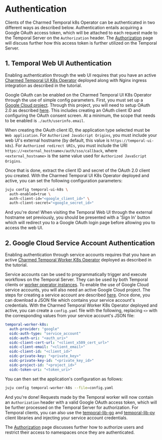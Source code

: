 # Authentication

Clients of the Charmed Temporal k8s Operator can be authenticated in two
different ways as described below. Authentication entails acquiring a Google
OAuth access token, which will be attached to each request made to the Temporal
Server on the `Authorization` header. The
[Authorization](/t/charmed-temporal-k8s-how-to-authorization/12587) page will
discuss further how this access token is further utilized on the Temporal
Server.

## 1. Temporal Web UI Authentication

Enabling authentication through the web UI requires that you have an active
[Charmed Temporal UI K8s Operator](https://discourse.charmhub.io/t/charmed-temporal-k8s-tutorial-introduction/11777)
deployed along with Nginx ingress integration as described in the tutorial.

Google OAuth can be enabled on the Charmed Temporal UI K8s Operator through the
use of simple config parameters. First, you must set up a
[Google Cloud project](https://developers.google.com/workspace/guides/create-project).
Through this project, you will need to setup OAuth 2.0 as described
[here](https://support.google.com/cloud/answer/6158849?hl=en#zippy=%2Cuser-consent).
This includes creating an OAuth client ID and configuring the OAuth consent
screen. At a minimum, the scope that needs to be enabled is
`./auth/userinfo.email`.

When creating the OAuth client ID, the application type selected must be
`Web application`. For `Authorized JavaScript Origins`, you must include your
web UI's external hostname (by default, this value is
`https://temporal-ui-k8s`). For `Authorized redirect URIs`, you must include the
URI `https://<external_hostname>/auth/sso/callback`, where `<external_hostname>`
is the same value used for `Authorized JavaScript Origins`.

Once that is done, extract the client ID and secret of the OAuth 2.0 client you
created. With the Charmed Temporal UI K8s Operator deployed and active, you can
set the following configuration parameters:

```bash
juju config temporal-ui-k8s \
  auth-enabled=true \
  auth-client-id="<google_client_id>" \
  auth-client-secret="<google_secret_id>"
```

And you're done! When visiting the Temporal Web UI through the external hostname
set previously, you should be presented with a 'Sign In' button which will
redirect you to a Google OAuth login page before allowing you to access the web
UI.

## 2. Google Cloud Service Account Authentication

Enabling authentication through service accounts requires that you have an
active
[Charmed Temporal Worker K8s Operator](https://discourse.charmhub.io/t/charmed-temporal-k8s-tutorial-introduction/11777)
deployed as described in the tutorial.

Service accounts can be used to programmatically trigger and execute workflows
on the Temporal Server. They can be used by both Temporal clients or
[worker operator instances](https://charmhub.io/temporal-worker-k8s). To enable
the use of Google Cloud service accounts, you will also need an active Google
Cloud project. The steps for creating a service account are described
[here](https://support.google.com/cloud/answer/6158849?hl=en#zippy=%2Cservice-accounts).
Once done, you can download a JSON file which contains your service account's
credentials. With the Charmed Temporal Worker K8s Operator deployed and active,
you can create a `config.yaml` file with the following, replacing `<>` with the
corresponding values from your service account's JSON file:

```yaml
temporal-worker-k8s:
  auth-provider: "google"
  oidc-auth-type: "service_account"
  oidc-auth-uri: "<auth_uri>"
  oidc-client-cert-url: "<client_x509_cert_url>"
  oidc-client-email: "<client_email>"
  oidc-client-id: "<client_id>"
  oidc-private-key: "<private_key>"
  oidc-private-key-id: "<private_key_id>"
  oidc-project-id: "<project_id>"
  oidc-token-uri: "<token_uri>"
```

You can then set the application's configuration as follows:

```bash
juju config temporal-worker-k8s --file=config.yaml
```

And you're done! Requests made by the Temporal worker will now contain an
`Authorization` header with a valid Google OAuth access token, which will be
further processed on the Temporal Server for authorization. For Temporal
clients, you can also use the
[temporal-lib-go](https://github.com/canonical/temporal-lib-go) and
[temporal-lib-py](https://github.com/canonical/temporal-lib-py) client libraries
and injecting your service account credentials.

The [Authorization](/t/charmed-temporal-k8s-how-to-authorization/12587) page
discusses further how to authorize users and restrict their access to namespaces
once they are authenticated.
